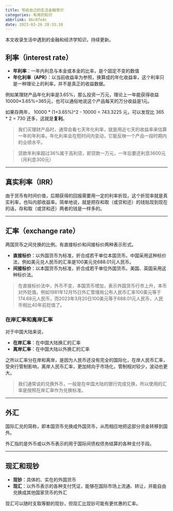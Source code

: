 ```yaml
---
title: 写给自己的生活金融常识
categories: 有用的知识
abbrlink: 46c07e4c
date: 2023-03-26 20:33:10
---
```


本文收录生活中遇到的金融和经济学知识，持续更新。

<!-- more -->

## 利率（interest rate）

- **年利率**：一年内利息与本金或本金的比率，是个固定不变的数值
- **年化利率（APR）**：以当前收益率为参照，换算成的年化收益率，这个利率只是一种理论上的利率，并不是真正的收益数据。

例如某理财产品年化利率是3.65%，那么投资一万元，理论上一年能获得收益 10000×3.65%=365元，也可以通俗地说这个产品每天的万分收益是1元。

如果存两年， 10000 * (1+3.65%)^2 - 10000 = 743.3225 元，可以发现比 365 * 2 = 730 还多，这就是**复利**。 


> 我们买理财产品时，通常会看七天年化利率，就是用近七天的收益率来估算一年的年利率。年化利率会在短时间内变动，它能反映一个产品一段时期内的业绩水平。

> 贷款年利率超过36%属于高利贷，即贷款一万元，一年后要还利息3600元（月利息300元）

---

## 真实利率（IRR）

由于货币有时间价值，后期获得的回报需要用一定的利率折现，这个折现率就是真实利率，也叫内部收益率。简单地说，就是把存和取（或贷和还）的钱贴现到现在的话，存和取（或贷和还）两者的钱是一样多的。


---

## 汇率（exchange rate）

两国货币之间兑换的比例。有直接标价和间接标价两种表示形式。

- **直接标价**：以外国货币为标准，折合成若干单位本国货币。中国采用这种标价法，例如美元兑人民币的汇率是100美元兑688.01元人民币。
- **间接标价**：以本国货币为标准，折合成若干单位外国货币。美国、英国采用这种标价法。

> 在直接标价法中，外币不变，本国货币增加，表示外国货币行市上升，本币对外贬值。例如1981年12月15日外汇管理局公布人民币汇率100美元等于174.68元人民币，而2023年3月20日100美元等于688.01元人民币，人民币相比40年前贬值了。

### 在岸汇率和离岸汇率

对于中国大陆来说，

- **在岸汇率**：在中国大陆换汇的汇率
- **离岸汇率**：在中国大陆以外换汇的汇率

之所以汇率分在岸和离岸，是因为人民币还没有完全的国际化，在岸人民币汇率，受央行管制影响，离岸人民币汇率，更加倾向于市场化，管制相对较少，波动也更大。

> 我们通常说的兑换外币，一般是在中国大陆的银行完成兑换，所以使用的汇率是按照在岸汇率作为兑换标准。

---

## 外汇

国际汇兑的简称，即本国货币兑换成外国货币，从而相应地把这部分资金转移到国外。

外汇指的是外币或以外币表示的用于国际间债权债务结算的各种支付手段。

---

## 现汇和现钞

- **现钞**：具体的、实在的外国货币
- **现汇**：以外币表示的各种支付凭证，能够在国际市场上流通、转让，并能自由兑换成其他国家货币的外汇

现汇可以随时支取等额的现钞，但现汇比现钞可能有更优惠的汇率。